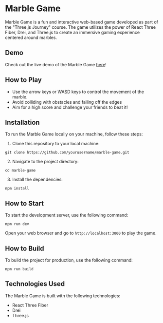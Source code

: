 # Marble Game

Marble Game is a fun and interactive web-based game developed as part of the "Three.js Journey" course. The game utilizes the power of React Three Fiber, Drei, and Three.js to create an immersive gaming experience centered around marbles.

## Demo

Check out the live demo of the Marble Game [here](https://marble-game-freab.vercel.app/)!

## How to Play

- Use the arrow keys or WASD keys to control the movement of the marble.
- Avoid colliding with obstacles and falling off the edges
- Aim for a high score and challenge your friends to beat it!

## Installation

To run the Marble Game locally on your machine, follow these steps:

1. Clone this repository to your local machine:

```
git clone https://github.com/yourusername/marble-game.git
```

2. Navigate to the project directory:

```
cd marble-game
```

3. Install the dependencies:

```
npm install
```

## How to Start

To start the development server, use the following command:

```
npm run dev
```

Open your web browser and go to `http://localhost:3000` to play the game.

## How to Build

To build the project for production, use the following command:

```
npm run build
```

## Technologies Used

The Marble Game is built with the following technologies:

- React Three Fiber
- Drei
- Three.js
